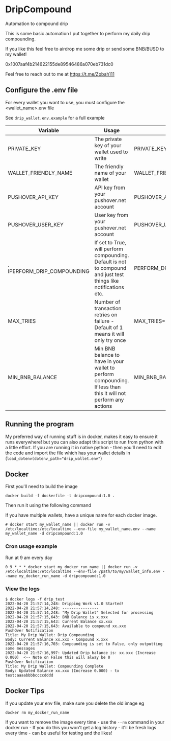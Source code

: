 # DripCompound
Automation to compound drip

This is some basic automation I put together to perform my daily drip compounding.

If you like this feel free to airdrop me some drip or send some BNB/BUSD to my wallet!

0x1007aaf4b214622155de89546486a070eb731dc0

Feel free to reach out to me at https://t.me/Zobah111 

## Configure the .env file

For every wallet you want to use, you must configure the <wallet_name>.env file

See `drip_wallet.env.example` for a full example

| Variable                    | Usage                                                                                                             | Example                        | Mandatory          |
|-----------------------------|-------------------------------------------------------------------------------------------------------------------|--------------------------------|--------------------|
| PRIVATE_KEY                 | The private key of your wallet used to write                                                                      | PRIVATE_KEY=xxxxxxx            | Yes                |
| WALLET_FRIENDLY_NAME        | The friendly name of your wallet                                                                                  | WALLET_FRIENDLY_NAME=My Wallet | Yes                |
| PUSHOVER_API_KEY            | API key from your pushover.net account                                                                            | PUSHOVER_API_KEY=xxxx          | No                 |
| PUSHOVER_USER_KEY           | User key from your pushover.net account                                                                           | PUSHOVER_USER_KEY=xxx          | No                 |
| . IPERFORM_DRIP_COMPOUNDING | If set to True, will perform compounding. Default is not to compound and just test things like notifications etc. | PERFORM_DRIP_COMPOUNDING=True  | No - Default False |
| MAX_TRIES                   | Number of transaction retries on failure - Default of 1 means it will only try once                               | MAX_TRIES=2                    | No - Default 1     |
| MIN_BNB_BALANCE             | Min BNB balance to have in your wallet to perform compounding. If less than this it will not perform any actions               | MIN_BNB_BALANCE=0.05            | No - Default 0.02  |


## Running the program

My preferred way of running stuff is in docker, makes it easy to ensure it runs everywhere! but you can also adapt this script to run from python with a little effort. If you are running it in native python - then you'll need to edit the code and import the file which has your wallet details in (``load_dotenv(dotenv_path="drip_wallet.env"``)

## Docker

First you'll need to build the image

```
docker build -f dockerfile -t dripcompound:1.0 .
```

Then run it using the following command

If you have multiple wallets, have a unique name for each docker image.

```
# docker start my_wallet_name || docker run -v /etc/localtime:/etc/localtime --env-file my_wallet_name.env --name my_wallet_name -d dripcompound:1.0
```

### Cron usage example

Run at 9 am every day

```
0 9 * * * docker start my_docker_run_name || docker run -v /etc/localtime:/etc/localtime --env-file /path/to/my/wallet_info.env --name my_docker_run_name -d dripcompound:1.0
```

### View the logs

```
$ docker logs -f drip_test
2022-04-20 21:57:14,248: Dripping Work v1.0 Started!
2022-04-20 21:57:14,248: ----------------
2022-04-20 21:57:14,248: "My Drip Wallet" Selected for processing
2022-04-20 21:57:15,643: BNB Balance is x.xxx
2022-04-20 21:57:15,643: Current Balance xx.xxx
2022-04-20 21:57:15,643: Available to compound xx.xxx
PushOver Notification
Title: My Drip Wallet: Drip Compounding
Body: Current Balance xx.xxx - Compound x.xxx
2022-04-20 21:57:16,703: Compounding is set to False, only outputting some messages
2022-04-20 21:57:16,997: Updated Drip balance is: xx.xxx (Increase 0.000)  <-- Note on False this will alway be 0
PushOver Notification
Title: My Drip Wallet: Compounding Complete
Body: Updated Balance xx.xxx (Increase 0.000) - tx test:aaaabbbbccccdddd
```

## Docker Tips

If you update your env file, make sure you delete the old image eg

```
docker rm my_docker_run_name
```

If you want to remove the image every time - use the ``--rm`` command in your docker run - If you do this you won't get a log history - it'll be fresh logs every time - can be useful for testing and the likes!
